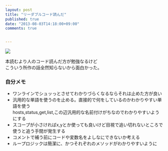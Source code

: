 ```yaml
---
layout: post
title: "リーダブルコード読んだ"
published: true
date: "2013-08-03T14:18:00+09:00"
comments: true


---
```


<a href="http://www.amazon.co.jp/gp/product/4873115655/ref=as_li_qf_sp_asin_il?ie=UTF8&camp=247&creative=1211&creativeASIN=4873115655&linkCode=as2&tag=13nightcrows-22"><img border="0" src="http://ws-fe.amazon-adsystem.com/widgets/q?_encoding=UTF8&ASIN=4873115655&Format=_SL160_&ID=AsinImage&MarketPlace=JP&ServiceVersion=20070822&WS=1&tag=13nightcrows-22" ></a><img src="http://ir-jp.amazon-adsystem.com/e/ir?t=13nightcrows-22&l=as2&o=9&a=4873115655" width="1" height="1" border="0" alt="" style="border:none !important; margin:0px !important;" />

本読むより人のコード読んだ方が勉強なるけど  
こういう所作の話全然知らないから面白かった。

### 自分メモ

- ワンラインでシュッっとさせてわかりづらくなるならそれは止めた方が良い
- 汎用的な単語を使うのを止める。直接的で何をしているのかわかりやすい単語を使う  
  hosts,status,get,list,この辺汎用的な名前付けがちなのでわかりやすいようにする
- スコープが小さければx,yとか使っても良いけど目視で追い切れないところで使うと追う手間が発生する
- コメントで補う前にコードや変数名をよしなにできないか考える
- ループロジックは簡潔に、かつそれぞれのメソッドがわかりやすいように



